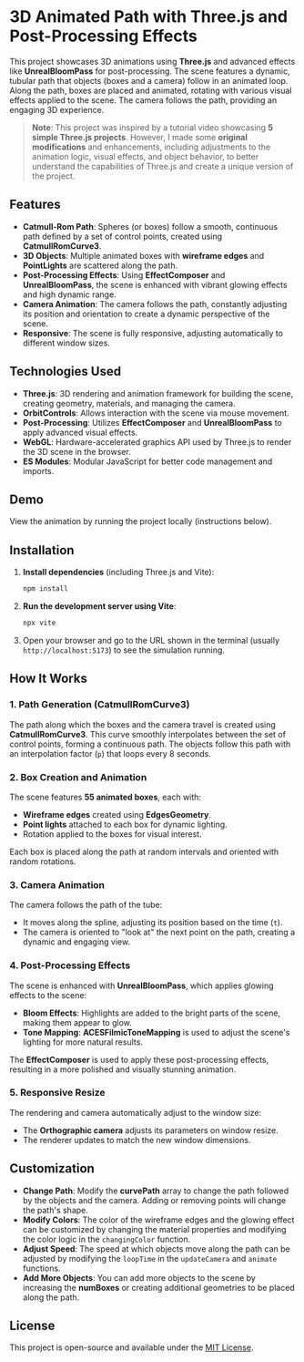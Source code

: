 # 3D Animated Path with Three.js and Post-Processing Effects

This project showcases 3D animations using **Three.js** and advanced effects like **UnrealBloomPass** for post-processing. The scene features a dynamic, tubular path that objects (boxes and a camera) follow in an animated loop. Along the path, boxes are placed and animated, rotating with various visual effects applied to the scene. The camera follows the path, providing an engaging 3D experience.

> **Note**: This project was inspired by a tutorial video showcasing **5 simple Three.js projects**. However, I made some **original modifications** and enhancements, including adjustments to the animation logic, visual effects, and object behavior, to better understand the capabilities of Three.js and create a unique version of the project.

## Features

- **Catmull-Rom Path**: Spheres (or boxes) follow a smooth, continuous path defined by a set of control points, created using **CatmullRomCurve3**.
- **3D Objects**: Multiple animated boxes with **wireframe edges** and **PointLights** are scattered along the path.
- **Post-Processing Effects**: Using **EffectComposer** and **UnrealBloomPass**, the scene is enhanced with vibrant glowing effects and high dynamic range.
- **Camera Animation**: The camera follows the path, constantly adjusting its position and orientation to create a dynamic perspective of the scene.
- **Responsive**: The scene is fully responsive, adjusting automatically to different window sizes.

## Technologies Used

- **Three.js**: 3D rendering and animation framework for building the scene, creating geometry, materials, and managing the camera.
- **OrbitControls**: Allows interaction with the scene via mouse movement.
- **Post-Processing**: Utilizes **EffectComposer** and **UnrealBloomPass** to apply advanced visual effects.
- **WebGL**: Hardware-accelerated graphics API used by Three.js to render the 3D scene in the browser.
- **ES Modules**: Modular JavaScript for better code management and imports.

## Demo

View the animation by running the project locally (instructions below).

## Installation
1. **Install dependencies** (including Three.js and Vite):

    ```bash
    npm install
    ```

2. **Run the development server using Vite**:

    ```bash
    npx vite
    ```

3. Open your browser and go to the URL shown in the terminal (usually `http://localhost:5173`) to see the simulation running.

## How It Works

### 1. **Path Generation (CatmullRomCurve3)**

The path along which the boxes and the camera travel is created using **CatmullRomCurve3**. This curve smoothly interpolates between the set of control points, forming a continuous path. The objects follow this path with an interpolation factor (`p`) that loops every 8 seconds.

### 2. **Box Creation and Animation**

The scene features **55 animated boxes**, each with:
- **Wireframe edges** created using **EdgesGeometry**.
- **Point lights** attached to each box for dynamic lighting.
- Rotation applied to the boxes for visual interest.

Each box is placed along the path at random intervals and oriented with random rotations.

### 3. **Camera Animation**

The camera follows the path of the tube:
- It moves along the spline, adjusting its position based on the time (`t`).
- The camera is oriented to "look at" the next point on the path, creating a dynamic and engaging view.

### 4. **Post-Processing Effects**

The scene is enhanced with **UnrealBloomPass**, which applies glowing effects to the scene:
- **Bloom Effects**: Highlights are added to the bright parts of the scene, making them appear to glow.
- **Tone Mapping**: **ACESFilmicToneMapping** is used to adjust the scene's lighting for more natural results.
  
The **EffectComposer** is used to apply these post-processing effects, resulting in a more polished and visually stunning animation.

### 5. **Responsive Resize**

The rendering and camera automatically adjust to the window size:
- The **Orthographic camera** adjusts its parameters on window resize.
- The renderer updates to match the new window dimensions.

## Customization

- **Change Path**: Modify the **curvePath** array to change the path followed by the objects and the camera. Adding or removing points will change the path's shape.
- **Modify Colors**: The color of the wireframe edges and the glowing effect can be customized by changing the material properties and modifying the color logic in the `changingColor` function.
- **Adjust Speed**: The speed at which objects move along the path can be adjusted by modifying the `loopTime` in the `updateCamera` and `animate` functions.
- **Add More Objects**: You can add more objects to the scene by increasing the **numBoxes** or creating additional geometries to be placed along the path.

## License

This project is open-source and available under the [MIT License](LICENSE).
